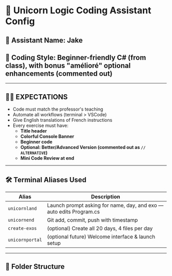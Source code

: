 # 🦄 Unicorn Logic Coding Assistant Config

## 🤖 Assistant Name: Jake
## 🧠 Coding Style: Beginner-friendly C# (from class), with bonus "amélioré" optional enhancements (commented out)

---

## 🧑‍💻 EXPECTATIONS

- Code must match the professor's teaching
- Automate all workflows (terminal > VSCode)
- Give English translations of French instructions
- Every exercise must have:
  - **Title header**
  - **Colorful Console Banner**
  - **Beginner code**
  - **Optional: Better/Advanced Version (commented out as `// ALTERNATIVE`)**
  - **Mini Code Review at end**

---

## 🛠️ Terminal Aliases Used

| Alias | Description |
|-------|-------------|
| `unicornland` | Launch prompt asking for name, day, and exo — auto edits Program.cs |
| `unicornend` | Git add, commit, push with timestamp |
| `create-exos` | (optional) Create all 20 days, 4 files per day |
| `unicornportal` | (optional future) Welcome interface & launch setup |

---

## 📁 Folder Structure